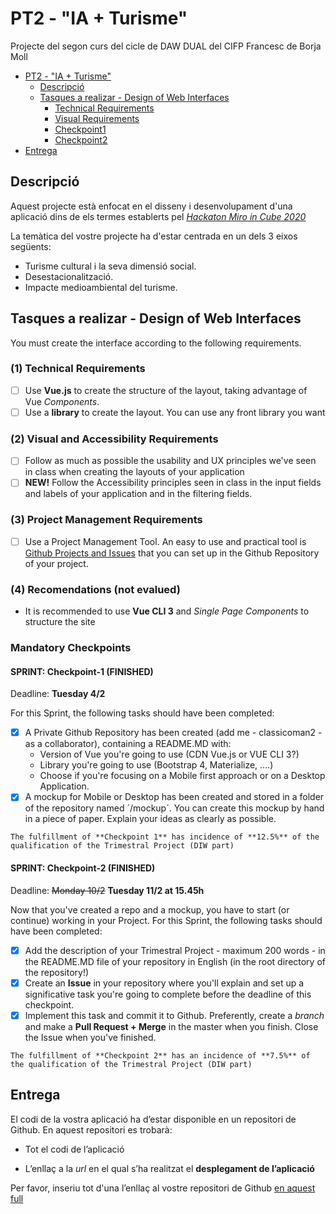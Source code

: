 # PT2 - "IA + Turisme"

Projecte del segon curs del cicle de DAW DUAL del CIFP Francesc de Borja Moll

- [PT2 - "IA + Turisme"](#pt2---ia--turisme)
  * [Descripció](#descripcio)
  * [Tasques a realizar - Design of Web Interfaces](#tasques-a-realizar---design-of-web-interfaces)
    + [Technical Requirements](#technical-requirements)
    + [Visual Requirements](#visual-requirements)
    + [Checkpoint1](#sprint:-checkpoint-1)
    + [Checkpoint2](#sprint:-checkpoint-2)
- [Entrega](#entrega)

## Descripció

Aquest projecte està enfocat en el disseny i desenvolupament d'una aplicació dins de els termes establerts pel [*Hackaton Miro in Cube 2020*](http://www.programmemiro.fr/miro-in-cube/es/)

La temàtica del vostre projecte ha d'estar centrada en un dels 3 eixos següents:

- Turisme cultural i la seva dimensió social.
- Desestacionalització.
- Impacte medioambiental del turisme.

## Tasques a realizar - Design of Web Interfaces

You must create the interface according to the following requirements.

### (1) Technical Requirements

- [ ] Use **Vue.js** to create the structure of the layout, taking advantage of Vue _Components_.
- [ ] Use a **library** to create the layout. You can use any front library you want

### (2) Visual and Accessibility Requirements

- [ ] Follow as much as possible the usability and UX principles we've seen in class when creating the layouts of your application
- [ ] **NEW!** Follow the Accessibility principles seen in class in the input fields and labels of your application and in the filtering fields. 

### (3) Project Management Requirements

- [ ] Use a Project Management Tool. An easy to use and practical tool is [Github Projects and Issues](https://github.com/classicoman2/skills2020-quick-website-develop) that you can set up in the Github Repository of your project. 

### (4) Recomendations (not evalued)

* It is recommended to use **Vue CLI 3** and _Single Page Components_ to structure the site

### Mandatory Checkpoints

#### SPRINT: Checkpoint-1 (FINISHED)

Deadline:  **Tuesday 4/2**

For this Sprint, the following tasks should have been completed:

- [x] A Private Github Repository has been created (add me - classicoman2 - as a collaborator), containing a README.MD with:
  - Version of Vue you're going to use (CDN Vue.js or VUE CLI 3?)
  - Library you're going to use (Bootstrap 4, Materialize, ....)
  - Choose if you're focusing on a Mobile first approach or on a Desktop Application.
- [x] A mockup for Mobile or Desktop has been created and stored in a folder of the repository named  ´/mockup´. You can create this mockup by hand in a piece of paper. Explain your ideas as clearly as possible.

`The fulfillment of **Checkpoint 1** has incidence of **12.5%** of the qualification of the Trimestral Project (DIW part)`

#### SPRINT: Checkpoint-2 (FINISHED)

Deadline: ~~Monday 10/2~~ **Tuesday 11/2 at 15.45h**

Now that you've created a repo and a mockup, you have to start (or continue) working in your Project.
For this Sprint, the following tasks should have been completed:

- [x] Add the description of your Trimestral Project - maximum 200 words - in the README.MD file of your repository in English (in the root directory of the repository!)
- [x] Create an **Issue** in your repository where you'll explain and set up a significative task you're going to complete before the deadline of this checkpoint.
- [x] Implement this task and commit it to Github. Preferently, create a _branch_ and make a **Pull Request + Merge** in the master when you finish. Close the Issue when you've finished.

`The fulfillment of **Checkpoint 2** has an incidence of **7.5%** of the qualification of the Trimestral Project (DIW part)`

## Entrega

El codi de la vostra aplicació ha d’estar disponible en un repositori de Github. En aquest repositori es trobarà:

* Tot el codi de l’aplicació

* L’enllaç a la *url* en el qual s’ha realitzat el **desplegament de l’aplicació**

Per favor, inseriu tot d'una l’enllaç al vostre repositori de Github [en aquest full](https://docs.google.com/spreadsheets/d/1FixUlq-GTvYyesiMveXqQXBJHB8PvEcZjMoXzAhiySw/edit#gid=0)
